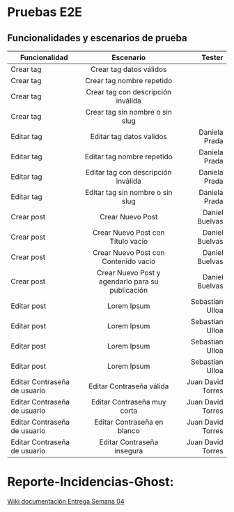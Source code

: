 # Pruebas E2E

## Funcionalidades y escenarios de prueba

|Funcionalidad |	Escenario | Tester |
|--------------|:------------:|---------------------:|
|Crear tag |	Crear tag datos válidos	| |
|Crear tag |	Crear tag nombre repetido | |
|Crear tag |	Crear tag con descripción inválida	| |
|Crear tag |	Crear tag sin nombre o sin slug	| |
|Editar tag	| Editar tag datos validos | Daniela Prada|
|Editar tag	| Editar tag nombre repetido | Daniela Prada|
|Editar tag	| Editar tag con descripción inválida | Daniela Prada|
|Editar tag	| Editar tag sin nombre o sin slug | Daniela Prada|
|Crear post	| Crear Nuevo Post | Daniel Buelvas|
|Crear post	| Crear Nuevo Post con Título vacío | Daniel Buelvas|
|Crear post	| Crear Nuevo Post con Contenido vacío | Daniel Buelvas|
|Crear post	| Crear Nuevo Post y agendarlo para su publicación | Daniel Buelvas|
|Editar post| Lorem Ipsum | Sebastian Ulloa|
|Editar post| Lorem Ipsum | Sebastian Ulloa|
|Editar post| Lorem Ipsum | Sebastian Ulloa|
|Editar post| Lorem Ipsum | Sebastian Ulloa|
|Editar Contraseña de usuario| Editar Contraseña válida | Juan David Torres|
|Editar Contraseña de usuario| Editar Contraseña muy corta | Juan David Torres|
|Editar Contraseña de usuario| Editar Contraseña en blanco | Juan David Torres|
|Editar Contraseña de usuario| Editar Contraseña insegura | Juan David Torres|

# Reporte-Incidencias-Ghost:
[Wiki documentación Entrega Semana 04](https://github.com/dprada1742/Reporte-Incidencias-Ghost/wiki)
